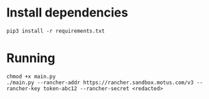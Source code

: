 # Install dependencies

```
pip3 install -r requirements.txt
```

# Running

```
chmod +x main.py
./main.py --rancher-addr https://rancher.sandbox.motus.com/v3 --rancher-key token-abc12 --rancher-secret <redacted>
```